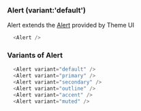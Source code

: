 ### Alert (variant:'default')

Alert extends the [Alert](https://theme-ui.com/components/alert) provided by Theme UI

```js
  <Alert />
```

### Variants of Alert

```js
  <Alert variant="default" />
  <Alert variant="primary" />
  <Alert variant="secondary" />
  <Alert variant="outline" />
  <Alert variant="accent" />
  <Alert variant="muted" />
```
